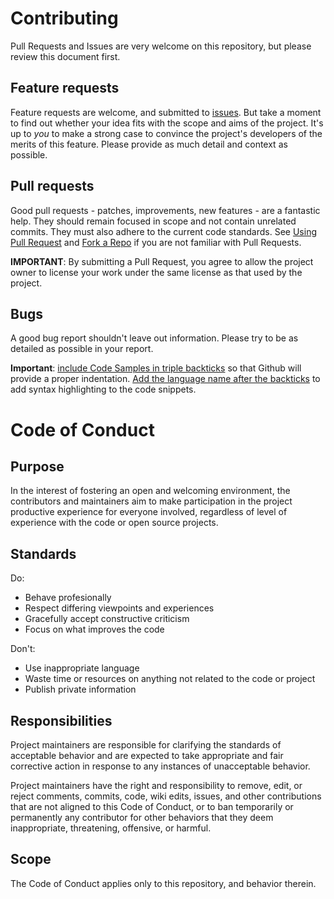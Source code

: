 # Contributing

Pull Requests and Issues are very welcome on this repository, but please review this document first.

## Feature requests

Feature requests are welcome, and submitted to [issues](https://github.com/OleVik/digital-publishing-system-framework/issues). But take a moment to find out whether your idea fits with the scope and aims of the project. It's up to _you_ to make a strong case to convince the project's developers of the merits of this feature. Please provide as much detail and context as possible.

## Pull requests

Good pull requests - patches, improvements, new features - are a fantastic help. They should remain focused in scope and not contain unrelated commits. They must also adhere to the current code standards. See [Using Pull Request](https://help.github.com/articles/using-pull-requests/) and [Fork a Repo](https://help.github.com/articles/fork-a-repo/) if you are not familiar with Pull Requests.

**IMPORTANT**: By submitting a Pull Request, you agree to allow the project owner to license your work under the same license as that used by the project.

## Bugs

A good bug report shouldn't leave out information. Please try to be as detailed as possible in your report.

**Important**: [include Code Samples in triple backticks](https://help.github.com/articles/github-flavored-markdown/#fenced-code-blocks) so that Github will provide a proper indentation. [Add the language name after the backticks](https://help.github.com/articles/github-flavored-markdown/#syntax-highlighting) to add syntax highlighting to the code snippets.

# Code of Conduct

## Purpose

In the interest of fostering an open and welcoming environment, the contributors and maintainers aim to make participation in the project productive experience for everyone involved, regardless of level of experience with the code or open source projects.

## Standards

Do:

- Behave profesionally
- Respect differing viewpoints and experiences
- Gracefully accept constructive criticism
- Focus on what improves the code

Don't:

- Use inappropriate language
- Waste time or resources on anything not related to the code or project
- Publish private information

## Responsibilities

Project maintainers are responsible for clarifying the standards of acceptable behavior and are expected to take appropriate and fair corrective action in response to any instances of unacceptable behavior.

Project maintainers have the right and responsibility to remove, edit, or reject comments, commits, code, wiki edits, issues, and other contributions that are not aligned to this Code of Conduct, or to ban temporarily or permanently any contributor for other behaviors that they deem inappropriate, threatening, offensive, or harmful.

## Scope

The Code of Conduct applies only to this repository, and behavior therein.
